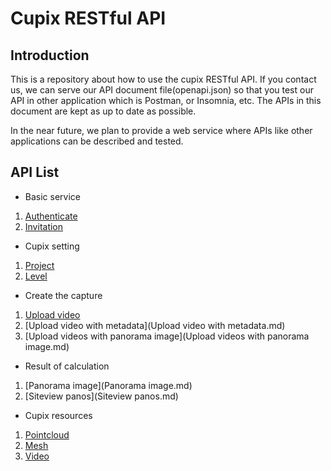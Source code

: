 # Cupix RESTful API

## Introduction

This is a repository about how to use the cupix RESTful API. If you contact us, we can serve our API document file(openapi.json) so that you test our API in other application which is Postman, or Insomnia, etc. The APIs in this document are kept as up to date as possible.

In the near future, we plan to provide a web service where APIs like other applications can be described and tested.


## API List

- Basic service
1. [Authenticate](Authenticate.md)
2. [Invitation](Invitation.md)

- Cupix setting
1. [Project](Project.md)
2. [Level](Level.md)

- Create the capture
1. [Upload video](<Upload video.md>)
2. [Upload video with metadata](Upload video with metadata.md)
3. [Upload videos with panorama image](Upload videos with panorama image.md)

- Result of calculation
1. [Panorama image](Panorama image.md)
2. [Siteview panos](Siteview panos.md)

- Cupix resources
1. [Pointcloud](Pointcloud.md)
2. [Mesh](Mesh.md)
3. [Video](Video.md)
